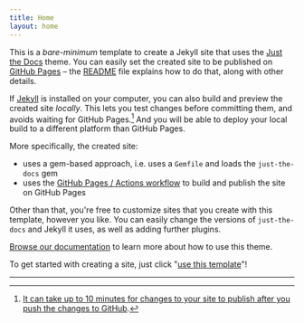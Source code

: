 ```yaml
---
title: Home
layout: home
---
```


This is a _bare-minimum_ template to create a Jekyll site that uses the [Just the Docs] theme. You can easily set the created site to be published on [GitHub Pages] – the [README] file explains how to do that, along with other details.

If [Jekyll] is installed on your computer, you can also build and preview the created site _locally_. This lets you test changes before committing them, and avoids waiting for GitHub Pages.[^1] And you will be able to deploy your local build to a different platform than GitHub Pages.

More specifically, the created site:

-   uses a gem-based approach, i.e. uses a `Gemfile` and loads the `just-the-docs` gem
-   uses the [GitHub Pages / Actions workflow] to build and publish the site on GitHub Pages

Other than that, you're free to customize sites that you create with this template, however you like. You can easily change the versions of `just-the-docs` and Jekyll it uses, as well as adding further plugins.

[Browse our documentation][just the docs] to learn more about how to use this theme.

To get started with creating a site, just click "[use this template]"!

---

[^1]: [It can take up to 10 minutes for changes to your site to publish after you push the changes to GitHub](https://docs.github.com/en/pages/setting-up-a-github-pages-site-with-jekyll/creating-a-github-pages-site-with-jekyll#creating-your-site).

[just the docs]: https://just-the-docs.github.io/just-the-docs/
[github pages]: https://docs.github.com/en/pages
[readme]: https://github.com/just-the-docs/just-the-docs-template/blob/main/README.md
[jekyll]: https://jekyllrb.com
[github pages / actions workflow]: https://github.blog/changelog/2022-07-27-github-pages-custom-github-actions-workflows-beta/
[use this template]: https://github.com/just-the-docs/just-the-docs-template/generate
